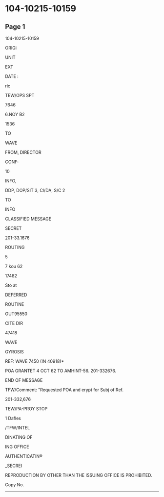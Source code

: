 # 104-10215-10159

## Page 1

104-10215-10159

ORIGi

UNIT

EXT

DATE :

ric

TEW/OPS SPT

7646

6.NOY B2

1536

TO

WAVE

FROM, DIRECTOR

CONF:

10

INFO,

DDP, DOP/SIT 3, CI/DA, S/C 2

TO

INFO

CLASSIFIED MESSAGE

SECRET

201-33.1676

ROUTING

5

7 kou 62

17482

Sto at

DEFERRED

ROUTINE

OUT95550

CITE DIR

47418

WAVE

GYROSIS

REF: WAVE 7450 (IN 40918)*

POA GRANTET 4 OCT 62 TO AMHINT-56. 201-332676.

END OF MESSAGE

TFW/Comment: "Requested POA and erypt for Subj of Ref.

201-332,676

TEW/PA-PROY STOP

1 Dafles

/TFW/INTEL

DINATING OF

ING OFFICE

AUTHENTICATIN®

_SECREI

REPRODUCTION BY OTHER THAN THE ISSUING OFFICE IS PROHIBITED.

Copy No.

---


